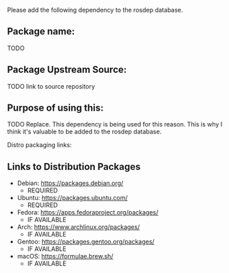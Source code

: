 <!-- Submitter Please review the contributing guidelines: https://github.com/ros/rosdistro/blob/master/CONTRIBUTING.md -->

Please add the following dependency to the rosdep database.

## Package name:

TODO

## Package Upstream Source:

TODO link to source repository

## Purpose of using this:

TODO Replace. This dependency is being used for this reason. This is why I think it's valuable to be added to the rosdep database. 

Distro packaging links:

## Links to Distribution Packages

<!-- Replace the REQUIRED areas and state not available for IF AVAILABLE -->

- Debian: https://packages.debian.org/
  - REQUIRED
-  Ubuntu: https://packages.ubuntu.com/
   - REQUIRED
- Fedora: https://apps.fedoraproject.org/packages/
  - IF AVAILABLE
- Arch: https://www.archlinux.org/packages/
  - IF AVAILABLE
- Gentoo: https://packages.gentoo.org/packages/
  - IF AVAILABLE
- macOS: https://formulae.brew.sh/
  - IF AVAILABLE
